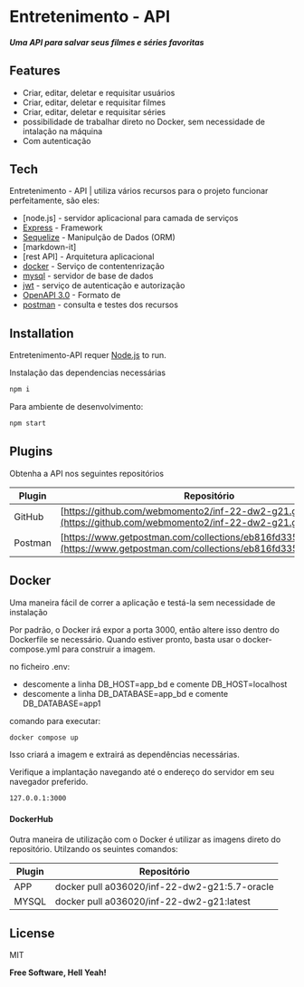 # Entretenimento - API
#### _Uma API para salvar seus filmes e séries favoritas_

## Features

- Criar, editar, deletar e requisitar usuários
- Criar, editar, deletar e requisitar filmes
- Criar, editar, deletar e requisitar séries
- possibilidade de trabalhar direto no Docker, sem necessidade de intalação na máquina
- Com autenticação

## Tech

Entretenimento - API | utiliza vários recursos para o projeto funcionar perfeitamente, são eles:

- [node.js] - servidor aplicacional para camada de serviços
- [Express](https://expressjs.com/) - Framework
- [Sequelize](https://sequelize.org/) - Manipulção de Dados (ORM)
- [markdown-it]
- [rest API] - Arquitetura aplicacional 
- [docker](https://www.docker.com/) - Serviço de contentenrização
- [mysql](https://www.mysql.com/) - servidor de base de dados
- [jwt](https://jwt.io/) - serviço de autenticação e autorização
- [OpenAPI 3.0](https://swagger.io/specification/) - Formato de 
- [postman](https://www.postman.com) - consulta e testes dos recursos

## Installation

Entretenimento-API requer [Node.js](https://nodejs.org/)  to run.

Instalação das dependencias necessárias

```sh
npm i
```
Para ambiente de desenvolvimento:

```sh
npm start
```

## Plugins

Obtenha a API nos seguintes repositórios

| Plugin | Repositório |
| ------ | ------ |
| GitHub | [https://github.com/webmomento2/inf-22-dw2-g21.git](https://github.com/webmomento2/inf-22-dw2-g21.git) |
| Postman | [https://www.getpostman.com/collections/eb816fd335ca044821c3](https://www.getpostman.com/collections/eb816fd335ca044821c3) |


## Docker

Uma maneira fácil de correr a aplicação e testá-la sem necessidade de instalação

Por padrão, o Docker irá expor a porta 3000, então altere isso dentro do
Dockerfile se necessário. Quando estiver pronto, basta usar o docker-compose.yml para construir a imagem.

no ficheiro .env:
- descomente a linha DB_HOST=app_bd e comente DB_HOST=localhost
- descomente a linha DB_DATABASE=app_bd e comente DB_DATABASE=app1

comando para executar:
```sh
docker compose up
```
Isso criará a imagem e extrairá as dependências necessárias.

Verifique a implantação navegando até o endereço do servidor em seu navegador preferido.

```sh
127.0.0.1:3000
```

#### DockerHub

Outra maneira de utilização com o Docker é utilizar as imagens direto do repositório.
Utilzando os seuintes comandos:

| Plugin | Repositório |
| ------ | ------ |
| APP | docker pull a036020/inf-22-dw2-g21:5.7-oracle |
| MYSQL | docker pull a036020/inf-22-dw2-g21:latest |


## License

MIT

**Free Software, Hell Yeah!**


